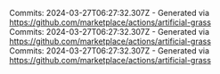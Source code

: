 Commits: 2024-03-27T06:27:32.307Z - Generated via https://github.com/marketplace/actions/artificial-grass
<br>
Commits: 2024-03-27T06:27:32.307Z - Generated via https://github.com/marketplace/actions/artificial-grass
<br>
Commits: 2024-03-27T06:27:32.307Z - Generated via https://github.com/marketplace/actions/artificial-grass
<br>
